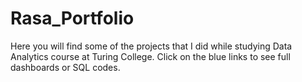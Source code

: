 # Rasa_Portfolio
Here you will find some of the projects that I did while studying Data Analytics course at Turing College. 
Click on the blue links to see full dashboards or SQL codes.
